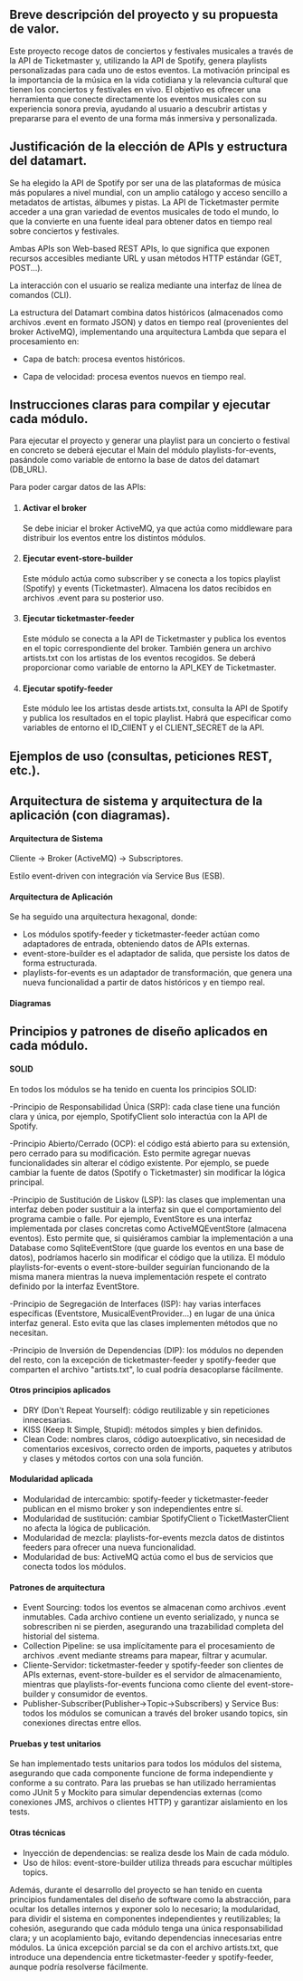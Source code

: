 ## Breve descripción del proyecto y su propuesta de valor.
Este proyecto recoge datos de conciertos y festivales musicales a través de la API de Ticketmaster y, utilizando la API de Spotify, genera playlists personalizadas para cada uno de estos eventos.
La motivación principal es la importancia de la música en la vida cotidiana y la relevancia cultural que tienen los conciertos y festivales en vivo. El objetivo es ofrecer una herramienta que conecte directamente los eventos musicales con su experiencia sonora previa, ayudando al usuario a descubrir artistas y prepararse para el evento de una forma más inmersiva y personalizada.

## Justificación de la elección de APIs y estructura del datamart.
Se ha elegido la API de Spotify por ser una de las plataformas de música más populares a nivel mundial, con un amplio catálogo y acceso sencillo a metadatos de artistas, álbumes y pistas.
La API de Ticketmaster permite acceder a una gran variedad de eventos musicales de todo el mundo, lo que la convierte en una fuente ideal para obtener datos en tiempo real sobre conciertos y festivales.

Ambas APIs son Web-based REST APIs, lo que significa que exponen recursos accesibles mediante URL y usan métodos HTTP estándar (GET, POST...).

La interacción con el usuario se realiza mediante una interfaz de línea de comandos (CLI).

La estructura del Datamart combina datos históricos (almacenados como archivos .event en formato JSON) y datos en tiempo real (provenientes del broker ActiveMQ), implementando una arquitectura Lambda que separa el procesamiento en:

- Capa de batch: procesa eventos históricos.

- Capa de velocidad: procesa eventos nuevos en tiempo real.

## Instrucciones claras para compilar y ejecutar cada módulo.
Para ejecutar el proyecto y generar una playlist para un concierto o festival en concreto se deberá ejecutar el Main del módulo playlists-for-events,
pasándole como variable de entorno la base de datos del datamart (DB_URL).

Para poder cargar datos de las APIs:
1. #### Activar el broker
   Se debe iniciar el broker ActiveMQ, ya que actúa como middleware para distribuir los eventos entre los distintos módulos.
2. #### Ejecutar event-store-builder
   Este módulo actúa como subscriber y se conecta a los topics playlist (Spotify) y events (Ticketmaster).
   Almacena los datos recibidos en archivos .event para su posterior uso.
3. #### Ejecutar ticketmaster-feeder
   Este módulo se conecta a la API de Ticketmaster y publica los eventos en el topic correspondiente del broker.
   También genera un archivo artists.txt con los artistas de los eventos recogidos.
   Se deberá proporcionar como variable de entorno la API_KEY de Ticketmaster.
4. #### Ejecutar spotify-feeder
   Este módulo lee los artistas desde artists.txt, consulta la API de Spotify y publica los resultados en el topic playlist.
   Habrá que especificar como variables de entorno el ID_ClIENT y el CLIENT_SECRET de la API.

## Ejemplos de uso (consultas, peticiones REST, etc.).



## Arquitectura de sistema y arquitectura de la aplicación (con diagramas).
#### Arquitectura de Sistema
Cliente → Broker (ActiveMQ) → Subscriptores.

Estilo event-driven con integración vía Service Bus (ESB).

#### Arquitectura de Aplicación
Se ha seguido una arquitectura hexagonal, donde:
- Los módulos spotify-feeder y ticketmaster-feeder actúan como adaptadores de entrada, obteniendo datos de APIs externas.
- event-store-builder es el adaptador de salida, que persiste los datos de forma estructurada.
- playlists-for-events es un adaptador de transformación, que genera una nueva funcionalidad a partir de datos históricos y en tiempo real.

#### Diagramas


## Principios y patrones de diseño aplicados en cada módulo. 

#### SOLID
En todos los módulos se ha tenido en cuenta los principios SOLID:

-Principio de Responsabilidad Única (SRP): cada clase tiene una función clara y única, por ejemplo, SpotifyClient solo interactúa con la API de Spotify.

-Principio Abierto/Cerrado (OCP): el código está abierto para su extensión, pero cerrado para su modificación. Esto permite agregar nuevas funcionalidades sin alterar el código existente. Por ejemplo, se puede cambiar la fuente de datos (Spotify o Ticketmaster) sin modificar la lógica principal.

-Principio de Sustitución de Liskov (LSP): las clases que implementan una interfaz deben poder sustituir a la interfaz sin que el comportamiento del programa cambie o falle.
Por ejemplo, EventStore es una interfaz implementada por clases concretas como ActiveMQEventStore (almacena eventos).
Esto permite que, si quisiéramos cambiar la implementación a una Database como SqliteEventStore (que guarde los eventos en una base de datos), podríamos hacerlo sin modificar el código que la utiliza.
El módulo playlists-for-events o event-store-builder seguirían funcionando de la misma manera mientras la nueva implementación respete el contrato definido por la interfaz EventStore.

-Principio de Segregación de Interfaces (ISP): hay varias interfaces específicas (Eventstore, MusicalEventProvider...) en lugar de una única interfaz general. Esto evita que las clases implementen métodos que no necesitan.

-Principio de Inversión de Dependencias (DIP): los módulos no dependen del resto, con la excepción de ticketmaster-feeder y spotify-feeder que comparten el archivo "artists.txt", lo cual podría desacoplarse fácilmente.

#### Otros principios aplicados
- DRY (Don't Repeat Yourself): código reutilizable y sin repeticiones innecesarias.
- KISS (Keep It Simple, Stupid): métodos simples y bien definidos.
- Clean Code: nombres claros, código autoexplicativo, sin necesidad de comentarios excesivos, correcto orden de imports, paquetes y atributos y clases y métodos cortos con una sola función.

#### Modularidad aplicada
- Modularidad de intercambio: spotify-feeder y ticketmaster-feeder publican en el mismo broker y son independientes entre sí.
- Modularidad de sustitución: cambiar SpotifyClient o TicketMasterClient no afecta la lógica de publicación.
- Modularidad de mezcla: playlists-for-events mezcla datos de distintos feeders para ofrecer una nueva funcionalidad.
- Modularidad de bus: ActiveMQ actúa como el bus de servicios que conecta todos los módulos.

#### Patrones de arquitectura
- Event Sourcing: todos los eventos se almacenan como archivos .event inmutables. Cada archivo contiene un evento serializado, y nunca se sobrescriben ni se pierden, asegurando una trazabilidad completa del historial del sistema.
- Collection Pipeline: se usa implícitamente para el procesamiento de archivos .event mediante streams para mapear, filtrar y acumular.
- Cliente-Servidor: ticketmaster-feeder y spotify-feeder son clientes de APIs externas, event-store-builder es el servidor de almacenamiento, mientras que playlists-for-events funciona como cliente del event-store-builder y consumidor de eventos.
- Publisher-Subscriber(Publisher->Topic->Subscribers) y Service Bus: todos los módulos se comunican a través del broker usando topics, sin conexiones directas entre ellos.

#### Pruebas y test unitarios
Se han implementado tests unitarios para todos los módulos del sistema, asegurando que cada componente funcione de forma independiente y conforme a su contrato.
Para las pruebas se han utilizado herramientas como JUnit 5 y Mockito para simular dependencias externas (como conexiones JMS, archivos o clientes HTTP) y garantizar aislamiento en los tests.

#### Otras técnicas
- Inyección de dependencias: se realiza desde los Main de cada módulo.
- Uso de hilos: event-store-builder utiliza threads para escuchar múltiples topics.

Además, durante el desarrollo del proyecto se han tenido en cuenta principios fundamentales del diseño de software como la abstracción, para ocultar los detalles internos y exponer solo lo necesario; la modularidad, para dividir el sistema en componentes independientes y reutilizables; la cohesión, asegurando que cada módulo tenga una única responsabilidad clara; y un acoplamiento bajo, evitando dependencias innecesarias entre módulos. 
La única excepción parcial se da con el archivo artists.txt, que introduce una dependencia entre ticketmaster-feeder y spotify-feeder, aunque podría resolverse fácilmente.


